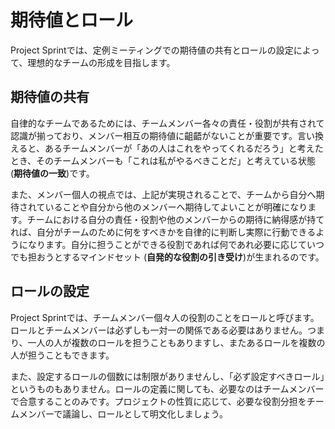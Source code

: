 # 期待値とロール

Project Sprintでは、定例ミーティングでの期待値の共有とロールの設定によって、理想的なチームの形成を目指します。

## 期待値の共有

自律的なチームであるためには、チームメンバー各々の責任・役割が共有されて認識が揃っており、メンバー相互の期待値に齟齬がないことが重要です。言い換えると、あるチームメンバーが「あの人はこれをやってくれるだろう」と考えたとき、そのチームメンバーも「これは私がやるべきことだ」と考えている状態(**期待値の一致**)です。

また、メンバー個人の視点では、上記が実現されることで、チームから自分へ期待されていることや自分から他のメンバーへ期待してよいことが明確になります。チームにおける自分の責任・役割や他のメンバーからの期待に納得感が持てれば、自分がチームのために何をすべきかを自律的に判断し実際に行動できるようになります。自分に担うことができる役割であれば何であれ必要に応じていつでも担おうとするマインドセット (**自発的な役割の引き受け**)が生まれるのです。

## ロールの設定

Project Sprintでは、チームメンバー個々人の役割のことをロールと呼びます。ロールとチームメンバーは必ずしも一対一の関係である必要はありません。つまり、一人の人が複数のロールを担うこともありますし、またあるロールを複数の人が担うこともできます。

また、設定するロールの個数には制限がありませんし、「必ず設定すべきロール」というものもありません。ロールの定義に関しても、必要なのはチームメンバーで合意することのみです。プロジェクトの性質に応じて、必要な役割分担をチームメンバーで議論し、ロールとして明文化しましょう。
